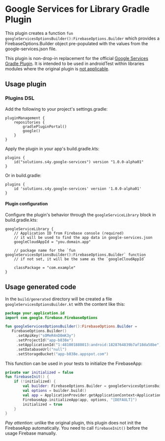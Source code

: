 # Google Services for Library Gradle Plugin

This plugin creates a function `fun googleServicesOptionsBuilder():FirebaseOptions.Builder` which provides a
FirebaseOptions.Builder object pre-populated with the values from the google-services.json file.

This plugin is non-drop-in replacement for the official [Google Services Gradle Plugin](https://github.com/google/play-services-plugins/tree/main).
It is intended to be used in androidTest within libraries modules where the 
original plugin is [not applicable](https://github.com/google/play-services-plugins/blob/main/google-services-plugin/README.md#compatible-android-plugins).

## Usage plugin

### Plugins DSL

Add the following to your project's settings.gradle:

```
pluginManagement {
    repositories {
        gradlePluginPortal()
        google()
    }
}
```

Apply the plugin in your app's build.gradle.kts:

```
plugins {
    id("solutions.s4y.google-services") version "1.0.0-alpha01"
}
```

Or in build.gradle:
```
plugins {
    id 'solutions.s4y.google-services' version '1.0.0-alpha01'
}
```


#### Plugin configuration

Configure the plugin's behavior through the `googleServiceLibrary` block in build.gradle.kts:

```
googleServiceLibrary {
    // Application ID from Firebase console (required)
    // it will be used to find the app data in google-services.json 
    googleCloudAppId = "you.domain.app"
    
    // package name for the `fun googleServicesOptionsBuilder():FirebaseOptions.Builder` function
    // if not set, it will be the same as the `googleCloudAppId`
    
    classPackage = "com.example"
}
```

## Usage generated code

In the `build/generated` directory will be created a file `googleServicesOptionsBuilder.kt` with the content like this:

```kotlin
package your.application.id
import com.google.firebase.FirebaseOptions

fun googleServicesOptionsBuilder():FirebaseOptions.Builder =
   FirebaseOptions.Builder()
     .setApiKey("sOMeR4nD0mK3y")
     .setProjectId("app-b838e")
     .setApplicationId("1:481001888013:android:1828764839b7af18da58be")
     .setDatabaseUrl("null")
     .setStorageBucket("app-b838e.appspot.com")
```

This function can be used in your tests to initialize the FirebaseApp:

```kotlin
private var initialized = false
fun firebaseInit() {
    if (!initialized) {
        val builder: FirebaseOptions.Builder = googleServicesOptionsBuilder()
        val options = builder.build()
        val app = ApplicationProvider.getApplicationContext<Application>()
        FirebaseApp.initializeApp(app, options, "[DEFAULT]")
        initialized = true
    }
}
```

*Pay attention*: unlike the original plugin, this plugin does not init the FirebaseApp automatically.
You need to call `firebaseInit()` before the usage Firebase manually.